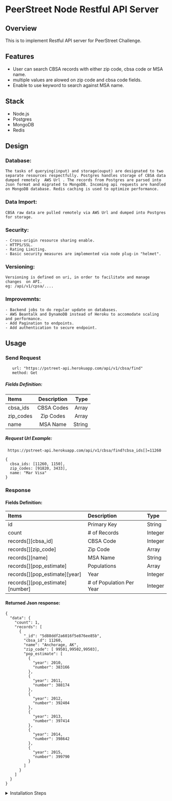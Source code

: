 # PeerStreet Node Restful API Server 

## Overview
This is to implement Restful API server for PeerStreet Challenge.

## Features
  - User can search CBSA records with either zip code, cbsa code or MSA name.
  - multiple values are alowed  on zip code and cbsa code fields.
  - Enable to use keyword to search against MSA name.
  
 ## Stack
   - Node.js
   - Postgres 
   - MongoDB
   - Redis

## Design
### Database:

    The tasks of querying(input) and storage(ouput) are designated to two separate resources respectfully. Postgres handles storage of CBSA data  dumped remotely  AWS Url . The records from Postgres are parsed into Json format and migrated to MongoDB. Incoming api requests are handled on MongoDB database. Redis caching is used to optimize performance.

### Data Import:
    CBSA raw data are pulled remotely via AWS Url and dumped into Postgres for storage. 
### Security:
    - Cross-origin resource sharing enable.
    - HTTPS/SSL.
    - Rating Limiting.
    - Basic security measures are implemented via node plug-in "helmet".
### Versioning:
    Versioning is defined on uri, in order to facilitate and manage changes  on API.
    eg: /api/v1/cpsa/....
### Improvemnts: 
    - Backend jobs to do regular update on databases.
    - AWS Beantalk and DynamoDB instead of Heroku to accomodate scaling and performance.
    - Add Pagination to endpoints.
    - Add authentication to secure endpoint.

## Usage
 
 ### Send Request
```
   url: "https://pstreet-api.herokuapp.com/api/v1/cbsa/find"
   method: Get
```
##### Fields Definition:
| Items  | Description | Type  | 
| :------------ |:---------------:| -----:|
| cbsa_ids      | CBSA Codes| Array | 
| zip_codes     | Zip Codes   |  Array|
| name          | MSA Name  |  String |

##### Request Url Example:<br>
```
 https://pstreet-api.herokuapp.com/api/v1/cbsa/find?cbsa_ids[]=11260
```
```
{
  cbsa_ids: [11260, 1150],
  zip_codes: [91820, 3433],
  name: "Mar Visa"
}
 ```

### Response
   
 #### Fields Definition:

   | Items | Description | Type |
   | :------------ |:--------------- |:----- |
   | id   | Primary Key | String|
   | count | # of Records | Integer|
   | records[][cbsa_id] | CBSA Code | Integer|
   | records[][zip_code] |  Zip Code | Array |
   | records[][name] | MSA Name | String|
   | records[][pop_estimate] | Populations | Array |
   | records[][pop_estimate][year] | Year | Integer|
   | records[][pop_estimate][number] | # of Population Per Year | Integer|


#### Returned Json response:
```
{
  "data": {
    "count": 1,
    "records": [
      {
        "_id": "5d88ddf2a6016f5e876ee85b",
        "cbsa_id": 11260,
        "name": "Anchorage, AK",
        "zip_code": [ 99501,99502,99503],
        "pop_estimate": [
          {
            "year": 2010,
            "number": 383166
          },
          {
            "year": 2011,
            "number": 388174
          },
          {
            "year": 2012,
            "number": 392404
          },
          {
            "year": 2013,
            "number": 397414
          },
          {
            "year": 2014,
            "number": 398642
          },
          {
            "year": 2015,
            "number": 399790
          }
        ]
      }
    ]
  }
}
```

<details>
<summary>Installation Steps</summary>

#### 1. Install and Run PostgreSQL
Refer to Postgres documentation for setup instructions on local machine.
https://www.postgresql.org/docs/

#### 2. Install and Run MongoDB 
Refer to Postgres documentation for setup instructions on local machine.
https://docs.mongodb.com/

#### 3. Install and Run Redis 
Refer to Postgres documentation for setup instructions on local machine.
https://redis.io/documentation

#### 4. Setup and Run Node.js
- ##### Pull base code from git repository to your local machine
```
git clone https://github.com/schow6272003/ps_api
cd ps_api
```
- ##### Install Node dependencies
```
npm install
```
- ##### Create .env file
```
DB= (Postgres database name)
DB_HOST= (Postgres database host)
DB_USER= (Postgres database username)
DB_PASS= (Postgres database password)
cbsa=https://s3.amazonaws.com/peerstreet-static/engineering/zip_to_msa/zip_to_cbsa.csv
msa=https://s3.amazonaws.com/peerstreet-static/engineering/zip_to_msa/cbsa_to_msa.csv
MetStatString='Metropolitan Statistical Area'
MONGODB= (Mongodb database name)
MONGDB_COLLECTION= (Mongodb collection)
MONGODB_HOST= (Mongodb database host)
```
- ##### Setup Config.js for Sequelizer
```javascript
require('dotenv').config();
module.exports = {
  development: {
    username: process.env.DB_USER,
    password: process.env.DB_PASS,
    database: process.env.DB,
    host: process.env.DB_HOST,
    dialect: "postgres",
    operatorsAliases: false
  },
  test: {
    username: 'database_test',
    password: null,
    database: 'database_test',
    host: '127.0.0.1',
    dialect: 'postgres'
  },
  production: {
    username: 'database_production',
    password: null,
    database: 'database_production',
    host: 'database_production_host',
    dialect: "postgres",
    operatorsAliases: false
  }
};
```
- ##### Setup .sequelizerc 
```javascript
const path = require('path');
module.exports = {
  'config': path.resolve('config', 'config.js')
}
```

- ##### Setup .babelrc for Babel 
```javascript
{
  "presets": [
    "@babel/preset-env"
  ]
}
```

- ##### Run migrations on Postgres with Sequelizer
```
npx sequelize db:migrate
```

- ##### Fetch CBSA data remotely to Postgres database
```
node imports/import_postgres.js
```
- ##### Import and parse CBSA data to Mongodb from Postgres
```
node imports/import_mongodb.js
```
- ##### Run Node.js Server
```
nodemon app.js
```
</details>